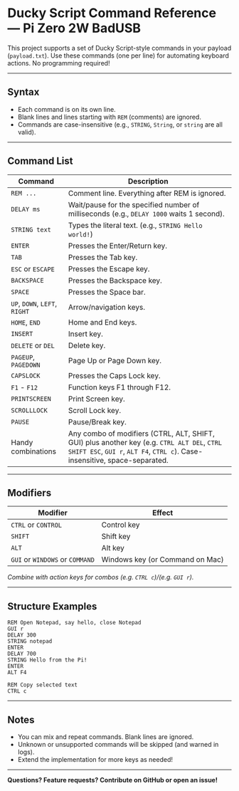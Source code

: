 # Ducky Script Command Reference — Pi Zero 2W BadUSB

This project supports a set of Ducky Script-style commands in your payload (`payload.txt`). Use these commands (one per line) for automating keyboard actions. No programming required!

---

## Syntax

- Each command is on its own line.
- Blank lines and lines starting with `REM` (comments) are ignored.
- Commands are case-insensitive (e.g., `STRING`, `String`, or `string` are all valid).

---

## Command List

| Command                | Description |
|------------------------|-------------|
| `REM ...`              | Comment line. Everything after REM is ignored. |
| `DELAY ms`             | Wait/pause for the specified number of milliseconds (e.g., `DELAY 1000` waits 1 second). |
| `STRING text`          | Types the literal text. (e.g., `STRING Hello world!`) |
| `ENTER`                | Presses the Enter/Return key. |
| `TAB`                  | Presses the Tab key. |
| `ESC` or `ESCAPE`      | Presses the Escape key. |
| `BACKSPACE`            | Presses the Backspace key. |
| `SPACE`                | Presses the Space bar. |
| `UP`, `DOWN`, `LEFT`, `RIGHT` | Arrow/navigation keys. |
| `HOME`, `END`          | Home and End keys. |
| `INSERT`               | Insert key. |
| `DELETE` or `DEL`      | Delete key. |
| `PAGEUP`, `PAGEDOWN`   | Page Up or Page Down key. |
| `CAPSLOCK`             | Presses the Caps Lock key. |
| `F1` - `F12`           | Function keys F1 through F12. |
| `PRINTSCREEN`          | Print Screen key. |
| `SCROLLLOCK`           | Scroll Lock key. |
| `PAUSE`                | Pause/Break key. |
| Handy combinations     | Any combo of modifiers (CTRL, ALT, SHIFT, GUI) plus another key (e.g. `CTRL ALT DEL`, `CTRL SHIFT ESC`, `GUI r`, `ALT F4`, `CTRL c`). Case-insensitive, space-separated. |

---

## Modifiers

| Modifier | Effect |
|----------|--------|
| `CTRL` or `CONTROL` | Control key |
| `SHIFT` | Shift key |
| `ALT` | Alt key |
| `GUI` or `WINDOWS` or `COMMAND` | Windows key (or Command on Mac) |

*Combine with action keys for combos (e.g. `CTRL c`)/(e.g. `GUI r`).*

---

## Structure Examples

```
REM Open Notepad, say hello, close Notepad
GUI r
DELAY 300
STRING notepad
ENTER
DELAY 700
STRING Hello from the Pi!
ENTER
ALT F4
```

```
REM Copy selected text
CTRL c
```

---

## Notes

- You can mix and repeat commands. Blank lines are ignored.
- Unknown or unsupported commands will be skipped (and warned in logs).
- Extend the implementation for more keys as needed!

---

**Questions? Feature requests? Contribute on GitHub or open an issue!**
